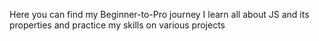 Here you can find my Beginner-to-Pro journey
I learn all about JS and its properties and practice my skills on various projects
